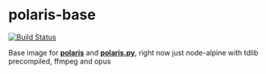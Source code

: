 # polaris-base

<a href="https://github.com/luksireiku/polaris-base/actions?query=workflow%3ADocker">
    <img alt="Build Status" src="https://github.com/luksireiku/polaris-base/workflows/Docker/badge.svg"></a>

Base image for **[polaris](https://github.com/luksireiku/polaris)** and **[polaris.py](https://github.com/luksireiku/polaris.py)**, right now just node-alpine with tdlib precompiled, ffmpeg and opus
